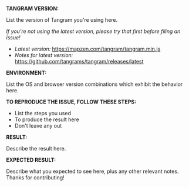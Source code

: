 **TANGRAM VERSION:**

List the version of Tangram you're using here.

_If you're not using the latest version, please try that first before filing an issue!_

- _Latest version:_ https://mapzen.com/tangram/tangram.min.js
- _Notes for latest version:_ https://github.com/tangrams/tangram/releases/latest

**ENVIRONMENT:**

List the OS and browser version combinations which exhibit the behavior here.

**TO REPRODUCE THE ISSUE, FOLLOW THESE STEPS:**

- List the steps you used
- To produce the result here
- Don't leave any out

**RESULT:**

Describe the result here.

**EXPECTED RESULT:**

Describe what you expected to see here, plus any other relevant notes.
Thanks for contributing!
